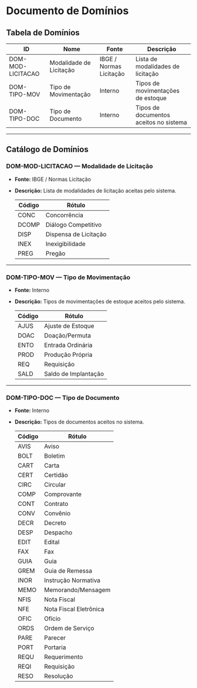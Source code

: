# Documento de Domínios

## Tabela de Domínios

| ID                | Nome                    | Fonte                  | Descrição                            |
|-------------------|-------------------------|------------------------|------------------------------------|
| DOM-MOD-LICITACAO | Modalidade de Licitação | IBGE / Normas Licitação | Lista de modalidades de licitação  |
| DOM-TIPO-MOV      | Tipo de Movimentação    | Interno                | Tipos de movimentações de estoque  |
| DOM-TIPO-DOC      | Tipo de Documento       | Interno                | Tipos de documentos aceitos no sistema |

---
## Catálogo de Domínios

### DOM-MOD-LICITACAO — Modalidade de Licitação
- **Fonte:** IBGE / Normas Licitação
- **Descrição:** Lista de modalidades de licitação aceitas pelo sistema.

  | Código | Rótulo                |
  |--------|-----------------------|
  | CONC   | Concorrência          |
  | DCOMP  | Diálogo Competitivo   |
  | DISP   | Dispensa de Licitação |
  | INEX   | Inexigibilidade       |
  | PREG   | Pregão                |

---
### DOM-TIPO-MOV — Tipo de Movimentação
- **Fonte:** Interno
- **Descrição:** Tipos de movimentações de estoque aceitos pelo sistema.

  | Código | Rótulo               |
  |--------|----------------------|
  | AJUS   | Ajuste de Estoque    |
  | DOAC   | Doação/Permuta       |
  | ENTO   | Entrada Ordinária    |
  | PROD   | Produção Própria     |
  | REQ    | Requisição           |
  | SALD   | Saldo de Implantação |

---
### DOM-TIPO-DOC — Tipo de Documento
- **Fonte:** Interno
- **Descrição:** Tipos de documentos aceitos no sistema.

  | Código | Rótulo                  |
  |--------|-------------------------|
  | AVIS   | Aviso                   |
  | BOLT   | Boletim                 |
  | CART   | Carta                   |
  | CERT   | Certidão                |
  | CIRC   | Circular                |
  | COMP   | Comprovante             |
  | CONT   | Contrato                |
  | CONV   | Convênio                |
  | DECR   | Decreto                 |
  | DESP   | Despacho                |
  | EDIT   | Edital                  |
  | FAX    | Fax                     |
  | GUIA   | Guia                    |
  | GREM   | Guia de Remessa         |
  | INOR   | Instrução Normativa     |
  | MEMO   | Memorando/Mensagem      |
  | NFIS   | Nota Fiscal             |
  | NFE    | Nota Fiscal Eletrônica  |
  | OFIC   | Ofício                  |
  | ORDS   | Ordem de Serviço        |
  | PARE   | Parecer                 |
  | PORT   | Portaria                |
  | REQU   | Requerimento            |
  | REQI   | Requisição              |
  | RESO   | Resolução               |
